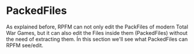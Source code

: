 # PackedFiles

As explained before, RPFM can not only edit the PackFiles of modern Total War Games, but it can also edit the Files inside them (PackedFiles) without the need of extracting them. Ín this section we'll see what PackedFiles can RPFM see/edit.
